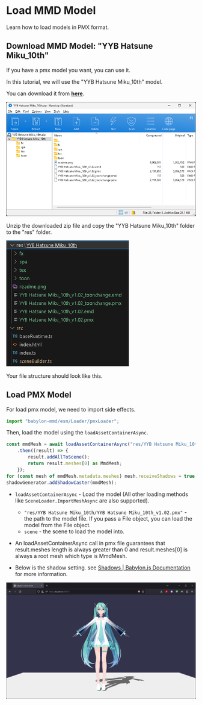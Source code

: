 # Load MMD Model

Learn how to load models in PMX format.

## Download MMD Model: "YYB Hatsune Miku_10th"

If you have a pmx model you want, you can use it.

In this tutorial, we will use the "YYB Hatsune Miku_10th" model.

You can download it from **[here](https://www.deviantart.com/sanmuyyb/art/YYB-Hatsune-Miku-10th-DL-702119716)**.

![zip preview](image.png)

Unzip the downloaded zip file and copy the "YYB Hatsune Miku_10th" folder to the "res" folder.

![vscode file structure](image-1.png)

Your file structure should look like this.

## Load PMX Model

For load pmx model, we need to import side effects.

```typescript title="src/sceneBuilder.ts"
import "babylon-mmd/esm/Loader/pmxLoader";
```

Then, load the model using the `loadAssetContainerAsync`.

```typescript title="src/sceneBuilder.ts"
const mmdMesh = await loadAssetContainerAsync("res/YYB Hatsune Miku_10th/YYB Hatsune Miku_10th_v1.02.pmx", scene)
    .then((result) => {
        result.addAllToScene();
        return result.meshes[0] as MmdMesh;
    });
for (const mesh of mmdMesh.metadata.meshes) mesh.receiveShadows = true;
shadowGenerator.addShadowCaster(mmdMesh);
```

- `loadAssetContainerAsync` - Load the model (All other loading methods like `SceneLoader.ImportMeshAsync` are also supported).
    - `"res/YYB Hatsune Miku_10th/YYB Hatsune Miku_10th_v1.02.pmx"` - the path to the model file. If you pass a File object, you can load the model from the File object.
    - `scene` - the scene to load the model into.

- An loadAssetContainerAsync call in pmx file guarantees that result.meshes length is always greater than 0 and result.meshes[0] is always a root mesh which type is MmdMesh.

- Below is the shadow setting. see [Shadows | Babylon.js Documentation](https://doc.babylonjs.com/features/featuresDeepDive/lights/shadows) for more information.

![result](image-2.png)
